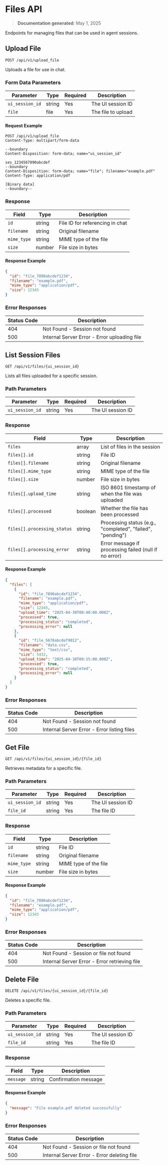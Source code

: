 # Files API

> **Documentation generated**: May 1, 2025

Endpoints for managing files that can be used in agent sessions.

## Upload File

```
POST /api/v1/upload_file
```

Uploads a file for use in chat.

### Form Data Parameters

| Parameter | Type | Required | Description |
|-----------|------|----------|-------------|
| `ui_session_id` | string | Yes | The UI session ID |
| `file` | file | Yes | The file to upload |

#### Request Example

```
POST /api/v1/upload_file
Content-Type: multipart/form-data

--boundary
Content-Disposition: form-data; name="ui_session_id"

ses_1234567890abcdef
--boundary
Content-Disposition: form-data; name="file"; filename="example.pdf"
Content-Type: application/pdf

[Binary data]
--boundary--
```

### Response

| Field | Type | Description |
|-------|------|-------------|
| `id` | string | File ID for referencing in chat |
| `filename` | string | Original filename |
| `mime_type` | string | MIME type of the file |
| `size` | number | File size in bytes |

#### Response Example

```json
{
  "id": "file_7890abcdef1234",
  "filename": "example.pdf",
  "mime_type": "application/pdf",
  "size": 12345
}
```

### Error Responses

| Status Code | Description |
|-------------|-------------|
| 404 | Not Found - Session not found |
| 500 | Internal Server Error - Error uploading file |

## List Session Files

```
GET /api/v1/files/{ui_session_id}
```

Lists all files uploaded for a specific session.

### Path Parameters

| Parameter | Type | Required | Description |
|-----------|------|----------|-------------|
| `ui_session_id` | string | Yes | The UI session ID |

### Response

| Field | Type | Description |
|-------|------|-------------|
| `files` | array | List of files in the session |
| `files[].id` | string | File ID |
| `files[].filename` | string | Original filename |
| `files[].mime_type` | string | MIME type of the file |
| `files[].size` | number | File size in bytes |
| `files[].upload_time` | string | ISO 8601 timestamp of when the file was uploaded |
| `files[].processed` | boolean | Whether the file has been processed |
| `files[].processing_status` | string | Processing status (e.g., "completed", "failed", "pending") |
| `files[].processing_error` | string | Error message if processing failed (null if no error) |

#### Response Example

```json
{
  "files": [
    {
      "id": "file_7890abcdef1234",
      "filename": "example.pdf",
      "mime_type": "application/pdf",
      "size": 12345,
      "upload_time": "2025-04-30T08:40:00.000Z",
      "processed": true,
      "processing_status": "completed",
      "processing_error": null
    },
    {
      "id": "file_5678abcdef9012",
      "filename": "data.csv",
      "mime_type": "text/csv",
      "size": 5432,
      "upload_time": "2025-04-30T09:15:00.000Z",
      "processed": true,
      "processing_status": "completed",
      "processing_error": null
    }
  ]
}
```

### Error Responses

| Status Code | Description |
|-------------|-------------|
| 404 | Not Found - Session not found |
| 500 | Internal Server Error - Error listing files |

## Get File

```
GET /api/v1/files/{ui_session_id}/{file_id}
```

Retrieves metadata for a specific file.

### Path Parameters

| Parameter | Type | Required | Description |
|-----------|------|----------|-------------|
| `ui_session_id` | string | Yes | The UI session ID |
| `file_id` | string | Yes | The file ID |

### Response

| Field | Type | Description |
|-------|------|-------------|
| `id` | string | File ID |
| `filename` | string | Original filename |
| `mime_type` | string | MIME type of the file |
| `size` | number | File size in bytes |

#### Response Example

```json
{
  "id": "file_7890abcdef1234",
  "filename": "example.pdf",
  "mime_type": "application/pdf",
  "size": 12345
}
```

### Error Responses

| Status Code | Description |
|-------------|-------------|
| 404 | Not Found - Session or file not found |
| 500 | Internal Server Error - Error retrieving file |

## Delete File

```
DELETE /api/v1/files/{ui_session_id}/{file_id}
```

Deletes a specific file.

### Path Parameters

| Parameter | Type | Required | Description |
|-----------|------|----------|-------------|
| `ui_session_id` | string | Yes | The UI session ID |
| `file_id` | string | Yes | The file ID |

### Response

| Field | Type | Description |
|-------|------|-------------|
| `message` | string | Confirmation message |

#### Response Example

```json
{
  "message": "File example.pdf deleted successfully"
}
```

### Error Responses

| Status Code | Description |
|-------------|-------------|
| 404 | Not Found - Session or file not found |
| 500 | Internal Server Error - Error deleting file |